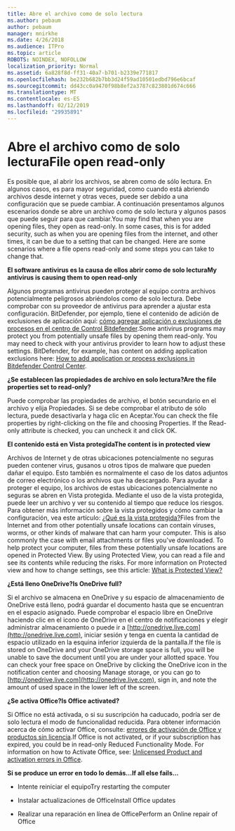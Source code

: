```yaml
---
title: Abre el archivo como de solo lectura
ms.author: pebaum
author: pebaum
manager: mnirkhe
ms.date: 4/26/2018
ms.audience: ITPro
ms.topic: article
ROBOTS: NOINDEX, NOFOLLOW
localization_priority: Normal
ms.assetid: 6a828f8d-ff31-40a7-b701-b2339e771817
ms.openlocfilehash: be232b682b7bb3d24f59ad10501edbd796e6bcaf
ms.sourcegitcommit: dd43cc0a9470f98b8ef2a3787c823801d674c666
ms.translationtype: MT
ms.contentlocale: es-ES
ms.lasthandoff: 02/12/2019
ms.locfileid: "29935891"
---
```

# <a name="file-open-read-only"></a><span data-ttu-id="d9b78-102">Abre el archivo como de solo lectura</span><span class="sxs-lookup"><span data-stu-id="d9b78-102">File open read-only</span></span>

<span data-ttu-id="d9b78-p101">Es posible que, al abrir los archivos, se abren como de sólo lectura. En algunos casos, es para mayor seguridad, como cuando está abriendo archivos desde internet y otras veces, puede ser debido a una configuración que se puede cambiar. A continuación presentamos algunos escenarios donde se abre un archivo como de solo lectura y algunos pasos que puede seguir para que cambiar.</span><span class="sxs-lookup"><span data-stu-id="d9b78-p101">You may find that when you are opening files, they open as read-only. In some cases, this is for added security, such as when you are opening files from the internet, and other times, it can be due to a setting that can be changed. Here are some scenarios where a file opens read-only and some steps you can take to change that.</span></span>
  
 <span data-ttu-id="d9b78-106">**El software antivirus es la causa de ellos abrir como de solo lectura**</span><span class="sxs-lookup"><span data-stu-id="d9b78-106">**My antivirus is causing them to open read-only**</span></span>
  
<span data-ttu-id="d9b78-p102">Algunos programas antivirus pueden proteger al equipo contra archivos potencialmente peligrosos abriéndolos como de solo lectura. Debe comprobar con su proveedor de antivirus para aprender a ajustar esta configuración. BitDefender, por ejemplo, tiene el contenido de adición de exclusiones de aplicación aquí: [cómo agregar aplicación o exclusiones de procesos en el centro de Control Bitdefender](https://www.bitdefender.com/support/how-to-add-application-or-process-exclusions-in-bitdefender-control-center-1119.mdl).</span><span class="sxs-lookup"><span data-stu-id="d9b78-p102">Some antivirus programs may protect you from potentially unsafe files by opening them read-only. You may need to check with your antivirus provider to learn how to adjust these settings. BitDefender, for example, has content on adding application exclusions here: [How to add application or process exclusions in Bitdefender Control Center](https://www.bitdefender.com/support/how-to-add-application-or-process-exclusions-in-bitdefender-control-center-1119.mdl).</span></span>
  
 <span data-ttu-id="d9b78-110">**¿Se establecen las propiedades de archivo en solo lectura?**</span><span class="sxs-lookup"><span data-stu-id="d9b78-110">**Are the file properties set to read-only?**</span></span>
  
<span data-ttu-id="d9b78-p103">Puede comprobar las propiedades de archivo, el botón secundario en el archivo y elija Propiedades. Si se debe comprobar el atributo de sólo lectura, puede desactivarla y haga clic en Aceptar.</span><span class="sxs-lookup"><span data-stu-id="d9b78-p103">You can check the file properties by right-clicking on the file and choosing Properties. If the Read-only attribute is checked, you can uncheck it and click OK.</span></span>
  
 <span data-ttu-id="d9b78-113">**El contenido está en Vista protegida**</span><span class="sxs-lookup"><span data-stu-id="d9b78-113">**The content is in protected view**</span></span>
  
<span data-ttu-id="d9b78-p104">Archivos de Internet y de otras ubicaciones potencialmente no seguras pueden contener virus, gusanos u otros tipos de malware que pueden dañar el equipo. Esto también es normalmente el caso de los datos adjuntos de correo electrónico o los archivos que ha descargado. Para ayudar a proteger el equipo, los archivos de estas ubicaciones potencialmente no seguras se abren en Vista protegida. Mediante el uso de la vista protegida, puede leer un archivo y ver su contenido al tiempo que reduce los riesgos. Para obtener más información sobre la vista protegidos y cómo cambiar la configuración, vea este artículo: [¿Qué es la vista protegida?](https://support.office.com/article/d6f09ac7-e6b9-4495-8e43-2bbcdbcb6653)</span><span class="sxs-lookup"><span data-stu-id="d9b78-p104">Files from the Internet and from other potentially unsafe locations can contain viruses, worms, or other kinds of malware that can harm your computer. This is also commonly the case with email attachments or files you've downloaded. To help protect your computer, files from these potentially unsafe locations are opened in Protected View. By using Protected View, you can read a file and see its contents while reducing the risks. For more information on Protected view and how to change settings, see this article: [What is Protected View?](https://support.office.com/article/d6f09ac7-e6b9-4495-8e43-2bbcdbcb6653)</span></span>
  
 <span data-ttu-id="d9b78-119">**¿Está lleno OneDrive?**</span><span class="sxs-lookup"><span data-stu-id="d9b78-119">**Is OneDrive full?**</span></span>
  
<span data-ttu-id="d9b78-p105">Si el archivo se almacena en OneDrive y su espacio de almacenamiento de OneDrive está lleno, podrá guardar el documento hasta que se encuentran en el espacio asignado. Puede comprobar el espacio libre en OneDrive haciendo clic en el icono de OneDrive en el centro de notificaciones y elegir administrar almacenamiento o puede ir a [http://onedrive.live.com](http://onedrive.live.com), iniciar sesión y tenga en cuenta la cantidad de espacio utilizado en la esquina inferior izquierda de la pantalla.</span><span class="sxs-lookup"><span data-stu-id="d9b78-p105">If the file is stored on OneDrive and your OneDrive storage space is full, you will be unable to save the document until you are under your allotted space. You can check your free space on OneDrive by clicking the OneDrive icon in the notification center and choosing Manage storage, or you can go to [http://onedrive.live.com](http://onedrive.live.com), sign in, and note the amount of used space in the lower left of the screen.</span></span>
  
 <span data-ttu-id="d9b78-122">**¿Se activa Office?**</span><span class="sxs-lookup"><span data-stu-id="d9b78-122">**Is Office activated?**</span></span>
  
<span data-ttu-id="d9b78-p106">Si Office no está activada, o si su suscripción ha caducado, podría ser de solo lectura el modo de funcionalidad reducida. Para obtener información acerca de cómo activar Office, consulte: [errores de activación de Office y productos sin licencia](https://support.office.com/article/unlicensed-product-and-activation-errors-in-office-0d23d3c0-c19c-4b2f-9845-5344fedc4380).</span><span class="sxs-lookup"><span data-stu-id="d9b78-p106">If Office is not activated, or if your subscription has expired, you could be in read-only Reduced Functionality Mode. For information on how to Activate Office, see: [Unlicensed Product and activation errors in Office](https://support.office.com/article/unlicensed-product-and-activation-errors-in-office-0d23d3c0-c19c-4b2f-9845-5344fedc4380).</span></span>
  
 <span data-ttu-id="d9b78-125">**Si se produce un error en todo lo demás...**</span><span class="sxs-lookup"><span data-stu-id="d9b78-125">**If all else fails...**</span></span>
  
- <span data-ttu-id="d9b78-126">Intente reiniciar el equipo</span><span class="sxs-lookup"><span data-stu-id="d9b78-126">Try restarting the computer</span></span>
    
- <span data-ttu-id="d9b78-127">Instalar actualizaciones de Office</span><span class="sxs-lookup"><span data-stu-id="d9b78-127">Install Office updates</span></span>
    
- <span data-ttu-id="d9b78-128">Realizar una reparación en línea de Office</span><span class="sxs-lookup"><span data-stu-id="d9b78-128">Perform an Online repair of Office</span></span>
    

